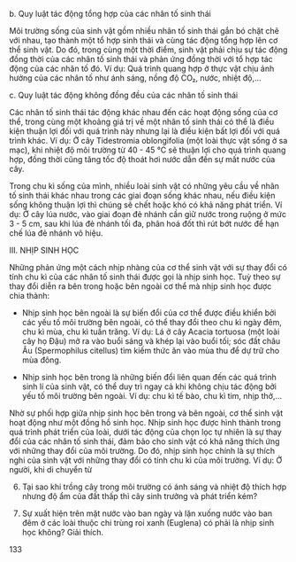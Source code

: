 b. Quy luật tác động tổng hợp của các nhân tố sinh thái

Môi trường sống của sinh vật gồm nhiều nhân tố sinh thái gắn bó chặt chẽ với nhau, tạo thành một tổ hợp sinh thái và cùng tác động tổng hợp lên cơ thể sinh vật. Do đó, trong cùng một thời điểm, sinh vật phải chịu sự tác động đồng thời của các nhân tố sinh thái và phản ứng đồng thời với tổ hợp tác động của các nhân tố đó. Ví dụ: Quá trình quang hợp ở thực vật chịu ảnh hưởng của các nhân tố như ánh sáng, nồng độ CO₂, nước, nhiệt độ,...

c. Quy luật tác động không đồng đều của các nhân tố sinh thái

Các nhân tố sinh thái tác động khác nhau đến các hoạt động sống của cơ thể, trong cùng một khoảng giá trị về một nhân tố sinh thái có thể là điều kiện thuận lợi đối với quá trình này nhưng lại là điều kiện bất lợi đối với quá trình khác. Ví dụ: Ở cây Tidestromia oblongifolia (một loài thực vật sống ở sa mạc), khi nhiệt độ môi trường từ 40 - 45 °C sẽ thuận lợi cho quá trình quang hợp, đồng thời cũng tăng tốc độ thoát hơi nước dẫn đến sự mất nước của cây.

Trong chu kì sống của mình, nhiều loài sinh vật có những yêu cầu về nhân tố sinh thái khác nhau trong các giai đoạn sống khác nhau, nếu điều kiện sống không thuận lợi thì chúng sẽ chết hoặc khó có khả năng phát triển. Ví dụ: Ở cây lúa nước, vào giai đoạn đẻ nhánh cần giữ nước trong ruộng ở mức 3 - 5 cm, sau khi lúa đẻ nhánh tối đa, phân hoá đốt thì rút bớt nước để hạn chế lúa đẻ nhánh vô hiệu.

III. NHỊP SINH HỌC

Những phản ứng một cách nhịp nhàng của cơ thể sinh vật với sự thay đổi có tính chu kì của các nhân tố sinh thái được gọi là nhịp sinh học. Tuỳ theo sự thay đổi diễn ra bên trong hoặc bên ngoài cơ thể mà nhịp sinh học được chia thành:

- Nhịp sinh học bên ngoài là sự biến đổi của cơ thể được điều khiển bởi các yếu tố môi trường bên ngoài, có thể thay đổi theo chu kì ngày đêm, chu kì mùa, chu kì tuần trăng. Ví dụ: Lá ở cây Acacia tortuosa (một loài cây họ Đậu) mở ra vào buổi sáng và khép lại vào buổi tối; sóc đất châu Âu (Spermophilus citellus) tìm kiếm thức ăn vào mùa thu để dự trữ cho mùa đông.

- Nhịp sinh học bên trong là những biến đổi liên quan đến các quá trình sinh lí của sinh vật, có thể duy trì ngay cả khi không chịu tác động bởi yếu tố môi trường bên ngoài. Ví dụ: chu kì tế bào, chu kì tim, nhịp thở,...

Nhờ sự phối hợp giữa nhịp sinh học bên trong và bên ngoài, cơ thể sinh vật hoạt động như một đồng hồ sinh học. Nhịp sinh học được hình thành trong quá trình phát triển của loài, dưới tác động của chọn lọc tự nhiên là sự thay đổi của các nhân tố sinh thái, đảm bảo cho sinh vật có khả năng thích ứng với những thay đổi của môi trường. Do đó, nhịp sinh học chính là sự thích nghi của sinh vật với những thay đổi có tính chu kì của môi trường. Ví dụ: Ở người, khi di chuyển từ

6. Tại sao khi trồng cây trong môi trường có ánh sáng và nhiệt độ thích hợp nhưng độ ẩm của đất thấp thì cây sinh trưởng và phát triển kém?

7. Sự xuất hiện trên mặt nước vào ban ngày và lặn xuống nước vào ban đêm ở các loài thuộc chi trùng roi xanh (Euglena) có phải là nhịp sinh học không? Giải thích.

133